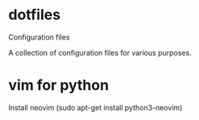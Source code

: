 # dotfiles
Configuration files

A collection of configuration files for various purposes.


# vim for python
Install neovim (sudo apt-get install python3-neovim)

